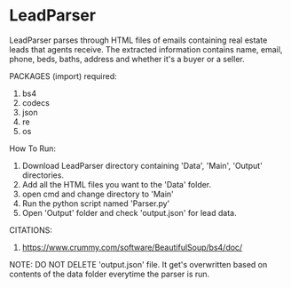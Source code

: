 # LeadParser
LeadParser parses through HTML files of emails containing real estate leads that agents receive. The extracted information contains name, email, phone, beds, baths, address and whether it's a buyer or a seller. 

PACKAGES (import) required:
1. bs4
2. codecs
3. json
4. re
5. os

How To Run:
1. Download LeadParser directory containing 'Data', 'Main', 'Output' directories.
2. Add all the HTML files you want to the 'Data' folder.
3. open cmd and change directory to 'Main'
4. Run the python script named 'Parser.py'
5. Open 'Output' folder and check 'output.json'  for lead data.

CITATIONS:
1. https://www.crummy.com/software/BeautifulSoup/bs4/doc/

NOTE: DO NOT DELETE 'output.json' file. It get's overwritten based on contents of the data folder everytime the parser is run.

 
